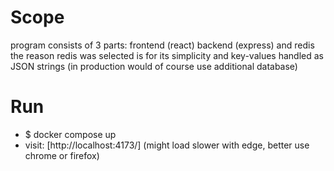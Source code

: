 # Scope

program consists of 3 parts: frontend (react) backend (express) and redis
the reason redis was selected is for its simplicity and key-values handled as JSON strings
(in production would of course use additional database)

# Run

- $ docker compose up
- visit: [http://localhost:4173/] (might load slower with edge, better use chrome or firefox)

